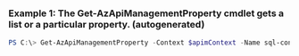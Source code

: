### Example 1: The Get-AzApiManagementProperty cmdlet gets a list or a particular property. (autogenerated)
```powershell
PS C:\> Get-AzApiManagementProperty -Context $apimContext -Name sql-connectionstring
```

